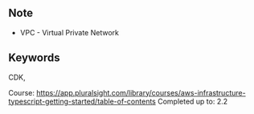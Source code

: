 ## Note
- VPC - Virtual Private Network

## Keywords
CDK, 

Course: https://app.pluralsight.com/library/courses/aws-infrastructure-typescript-getting-started/table-of-contents
Completed up to: 2.2 